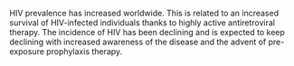 HIV prevalence has increased worldwide. This is related to an increased survival of HIV-infected individuals thanks to highly active antiretroviral therapy. The incidence of HIV has been declining and is expected to keep declining with increased awareness of the disease and the advent of pre-exposure prophylaxis therapy.